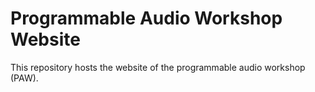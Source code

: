 # Programmable Audio Workshop Website

This repository hosts the website of the programmable audio workshop (PAW).

